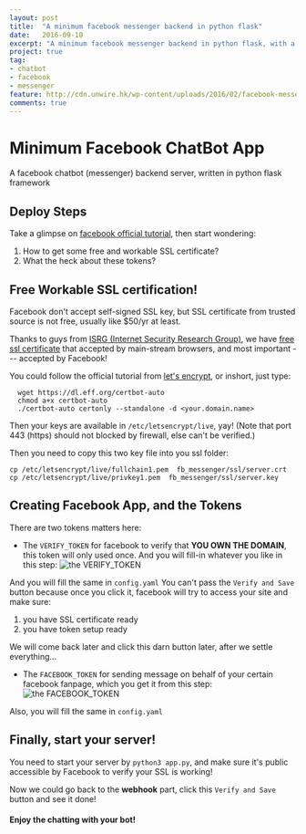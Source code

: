 ```yaml
---
layout: post
title:  "A minimum facebook messenger backend in python flask"
date:   2016-09-10
excerpt: "A minimum facebook messenger backend in python flask, with a much simpler guide through how to create your facebook messenger app and setup!"
project: true
tag:
- chatbot 
- facebook
- messenger
feature: http://cdn.unwire.hk/wp-content/uploads/2016/02/facebook-messenger.png
comments: true
---
```


# Minimum Facebook ChatBot App

A facebook chatbot (messenger) backend server, written in python flask framework


## Deploy Steps

Take a glimpse on [facebook official tutorial](https://developers.facebook.com/docs/messenger-platform/quickstart), then start wondering:

1. How to get some free and workable SSL certificate?
2. What the heck about these tokens?



## Free Workable SSL certification!

Facebook don't accept self-signed SSL key, but SSL certificate from trusted source is not free, usually like $50/yr at least.

Thanks to guys from [ISRG (Internet Security Research Group)](https://letsencrypt.org/isrg/), we have [free ssl certificate](https://letsencrypt.org/) that accepted by main-stream browsers, and most important --- accepted by Facebook!

You could follow the official tutorial from [let's encrypt](https://letsencrypt.org/getting-started/), or inshort, just type:

      wget https://dl.eff.org/certbot-auto
      chmod a+x certbot-auto
      ./certbot-auto certonly --standalone -d <your.domain.name>

Then your keys are available in `/etc/letsencrypt/live`, yay!
(Note that port 443 (https) should not blocked by firewall, else can't be verified.)

Then you need to copy this two key file into you ssl folder:

    cp /etc/letsencrypt/live/fullchain1.pem  fb_messenger/ssl/server.crt
    cp /etc/letsencrypt/live/privkey1.pem  fb_messenger/ssl/server.key

## Creating Facebook App, and the Tokens

There are two tokens matters here:

* The `VERIFY_TOKEN` for facebook to verify that **YOU OWN THE DOMAIN**, this token will only used once. And you will fill-in whatever you like in this step:
![the VERIFY_TOKEN](https://scontent-tpe1-1.xx.fbcdn.net/t39.2178-6/12057143_211110782612505_894181129_n.png)

And you will fill the same in `config.yaml`
You can't pass the `Verify and Save` button because once you click it, facebook will try to access your site and make sure:

1. you have SSL certificate ready
2. you have token setup ready

We will come back later and click this darn button later, after we settle everything...



* The `FACEBOOK_TOKEN` for sending message on behalf of your certain facebook fanpage, which you get it from this step:
![the FACEBOOK_TOKEN](https://scontent-tpe1-1.xx.fbcdn.net/t39.2178-6/12995543_1164810200226522_2093336718_n.png)

Also, you will fill the same in `config.yaml`




## Finally, start your server!

You need to start your server by `python3 app.py`, and make sure it's public accessible by Facebook to verify your SSL is working!

Now we could go back to the **webhook** part, click this `Verify and Save` button and see it done!

#### Enjoy the chatting with your bot!